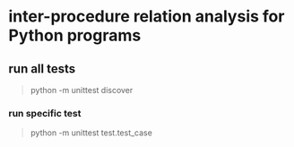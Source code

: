 # inter-procedure relation analysis for Python programs




## run all tests

> python -m unittest discover

### run specific test

> python -m unittest test.test_case

